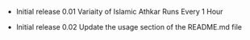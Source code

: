 - Initial release 0.01
Variaity of Islamic Athkar
Runs Every 1 Hour

- Initial release 0.02
Update the usage section of the README.md file